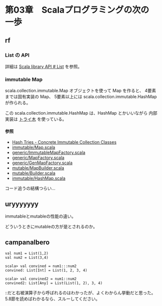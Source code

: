 # 第03章　Scalaプログラミングの次の一歩

## rf

### List の API

詳細は [Scala library API # List](http://www.scala-lang.org/api/current/#scala.collection.immutable.List) を参照。

### immutable Map

scala.collection.immutable.Map オブジェクトを使って Map を作ると、
4要素までは固有実装の Map、
5要素以上には scala.collection.immutable.HashMap が作られる。

この scala.collection.immutable.HashMap は、HashMap とかいいながら
内部実装は [トライ木](http://ja.wikipedia.org/wiki/%E3%83%88%E3%83%A9%E3%82%A4%E6%9C%A8) を使っている。

#### 参照

 * [Hash Tries - Concrete Immutable Collection Classes](http://docs.scala-lang.org/overviews/collections/concrete-immutable-collection-classes.html#hash-tries)
 * [immutable/Map.scala](https://github.com/scala/scala/blob/v2.11.2/src/library/scala/collection/immutable/Map.scala)
 * [generic/ImmutableMapFactory.scala](https://github.com/scala/scala/blob/v2.11.2/src/library/scala/collection/generic/ImmutableMapFactory.scala)
 * [generic/MapFactory.scala](https://github.com/scala/scala/blob/v2.11.2/src/library/scala/collection/generic/MapFactory.scala)
 * [generic/GenMapFactory.scala](https://github.com/scala/scala/blob/v2.11.2/src/library/scala/collection/generic/GenMapFactory.scala)
 * [mutable/MapBuilder.scala](https://github.com/scala/scala/blob/v2.11.2/src/library/scala/collection/mutable/MapBuilder.scala)
 * [mutable/Builder.scala](https://github.com/scala/scala/blob/v2.11.2/src/library/scala/collection/mutable/Builder.scala)
 * [immutable/HashMap.scala](https://github.com/scala/scala/blob/v2.11.2/src/library/scala/collection/immutable/HashMap.scala)

コード追うの結構つらい...


## uryyyyyyy

immutableとmutableの性能の違い。

どういうときにmutableの方が是とされるのか。


## campanalbero
```
val num1 = List(1,2)
val num2 = List(3,4)

scala> val convined = num1:::num2
convined: List[Int] = List(1, 2, 3, 4)

scala> val convined2 = num1::num2
convined2: List[Any] = List(List(1, 2), 3, 4)
```
::だと右被演算子から呼ばれるのはわかったが、よくわからん挙動だと思った。5.8節を読めばわかるなら、スルーしてください。
